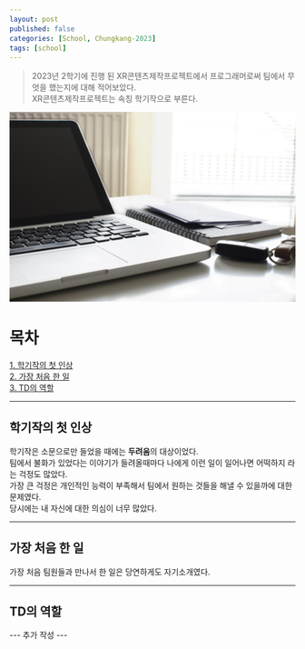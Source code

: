 ```yaml
---
layout: post
published: false
categories: [School, Chungkang-2023]
tags: [school]
---
```


> 2023년 2학기에 진행 된 XR콘텐츠제작프로젝트에서 프로그래머로써 팀에서 무엇을 했는지에 대해 적어보았다.<br>
> XR콘텐츠제작프로젝트는 속칭 학기작으로 부른다.

![Image Alt](assets/img/posts/2024-01-14/main.jpg)

# 목차

[1. 학기작의 첫 인상](#학기작의-첫-인상) <br>
[2. 가장 처음 한 일](#가장-처음-한-일) <br>
[3. TD의 역할](#td의-역할) <br>

<hr>

## 학기작의 첫 인상

학기작은 소문으로만 들었을 때에는 **두려움**의 대상이었다.
<br>
팀에서 불화가 있었다는 이야기가 들려올때마다 나에게 이런 일이 일어나면 어떡하지 라는 걱정도 많았다.
<br>
가장 큰 걱정은 개인적인 능력이 부족해서 팀에서 원하는 것들을 해낼 수 있을까에 대한 문제였다.
<br>
당시에는 내 자신에 대한 의심이 너무 많았다.
<br>

<hr>

## 가장 처음 한 일

가장 처음 팀원들과 만나서 한 일은 당연하게도 자기소개였다.
<br>

<hr>

## TD의 역할

--- 추가 작성 ---
